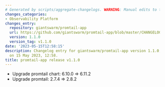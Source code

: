 ```yaml
---
# Generated by scripts/aggregate-changelogs. WARNING: Manual edits to this files will be overwritten.
changes_categories:
- Observability Platform
changes_entry:
  repository: giantswarm/promtail-app
  url: https://github.com/giantswarm/promtail-app/blob/master/CHANGELOG.md#110---2023-05-15
  version: 1.1.0
  version_tag: v1.1.0
date: '2023-05-15T12:58:15'
description: Changelog entry for giantswarm/promtail-app version 1.1.0, published
  on 15 May 2023, 12:58.
title: promtail-app release v1.1.0
---
```


- Upgrade promtail chart: 6.10.0 => 6.11.2
- Upgrade promtail: 2.7.4 => 2.8.2
